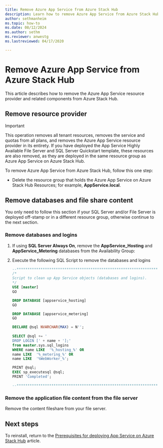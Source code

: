 ```yaml
---
title: Remove Azure App Service from Azure Stack Hub 
description: Learn how to remove Azure App Service from Azure Stack Hub.
author: sethmanheim
ms.topic: how-to
ms.date: 08/12/2024
ms.author: sethm
ms.reviewer: anwestg
ms.lastreviewed: 04/17/2020

---
```


# Remove Azure App Service from Azure Stack Hub

This article describes how to remove the Azure App Service resource provider and related components from Azure Stack Hub.

## Remove resource provider

> [!IMPORTANT]
> This operation removes all tenant resources, removes the service and quotas from all plans, and removes the Azure App Service resource provider in its entirety. If you have deployed the App Service Highly Available File Server and SQL Server Quickstart template, these resources are also removed, as they are deployed in the same resource group as Azure App Service on Azure Stack Hub.

To remove Azure App Service from Azure Stack Hub, follow this one step:

- Delete the resource group that holds the Azure App Service on Azure Stack Hub Resources; for example, **AppService.local**.

## Remove databases and file share content

You only need to follow this section if your SQL Server and/or File Server is deployed off-stamp or in a different resource group, otherwise continue to the next section.

### Remove databases and logins

1. If using **SQL Server Always On**, remove the **AppService_Hosting** and **AppService_Metering** databases from the Availability Group:

1. Execute the following SQL Script to remove the databases and logins

   ```sql
   --******************************************************************
   /*
   Script to clean up App Service objects (databases and logins).
   */
   USE [master]
   GO

   DROP DATABASE [appservice_hosting]
   GO

   DROP DATABASE [appservice_metering]
   GO

   DECLARE @sql NVARCHAR(MAX) = N'';    
 
   SELECT @sql += '
   DROP LOGIN [' + name + '];' 
   from master.sys.sql_logins
   WHERE name LIKE  '%_hosting_%' OR 
   name LIKE  '%_metering_%' OR
   name LIKE  '%WebWorker_%';

   PRINT @sql;
   EXEC sp_executesql @sql;
   PRINT 'Completed';

   --******************************************************************
   ```

### Remove the application file content from the file server

Remove the content fileshare from your file server.

## Next steps

To reinstall, return to the [Prerequisites for deploying App Service on Azure Stack Hub](azure-stack-app-service-before-you-get-started.md) article.
